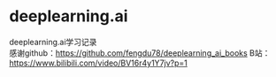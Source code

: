 # deeplearning.ai
deeplearning.ai学习记录  
感谢github：https://github.com/fengdu78/deeplearning_ai_books B站：https://www.bilibili.com/video/BV16r4y1Y7jv?p=1







